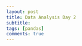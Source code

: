 ```yaml
---
layout: post
title: Data Analysis Day 2
subtitle: 
tags: [pandas]
comments: true
---
```


### 
```python
